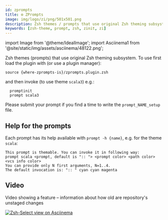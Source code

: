 ```yaml
---
id: zprompts
title: ⚙️ ZPrompts
image: img/logo/zi/png/501x501.png
description: Zsh themes / prompts that use original Zsh theming subsystem,
keywords: [zsh-theme, prompt, zsh, zinit, zi]
---
```


import Image from '@theme/IdealImage'; import Asciinema1 from '@site/static/img/assets/asciinema/48122.png';

Zsh themes (prompts) that use original Zsh theming subsystem. To use first load the plugin with (or use a plugin manager):

```shell
source {where-zprompts-is}/zprompts.plugin.zsh
```

and then invoke (to use theme `scala3`) e.g.:

```shell
  promptinit
  prompt scala3
```

Please submit your prompt if you find a time to write the `prompt_NAME_setup` file.

## Help for the prompts

Each prompt has its help available with `prompt -h {name}`, e.g. for the theme `scala`:

```shell
This prompt is themable. You can invoke it in following way:
prompt scala <prompt, default is ":: "> <prompt color> <path color> <vcs info color>
You can provide only N first arguments, N=1..4.
The default invocation is: ":: " cyan cyan magenta
```

## Video

Video showing a feature – information about how old are repository's unstaged changes

<a href="https://asciinema.org/a/48448122">
  <Image className="ScreenView" img={Asciinema1} alt="Zsh-Select view on Asciinema" />
</a>
